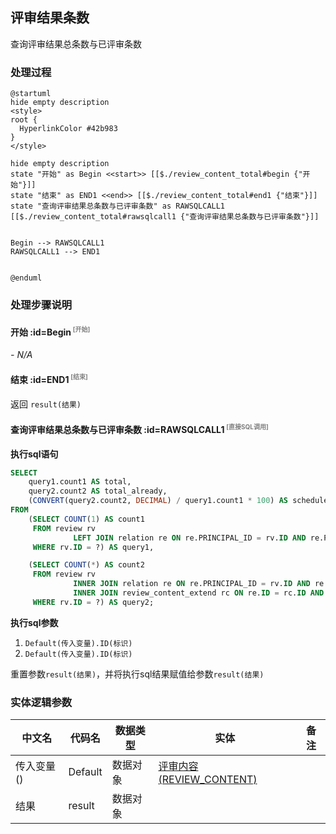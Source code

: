## 评审结果条数 <!-- {docsify-ignore-all} -->

   查询评审结果总条数与已评审条数

### 处理过程

```plantuml
@startuml
hide empty description
<style>
root {
  HyperlinkColor #42b983
}
</style>

hide empty description
state "开始" as Begin <<start>> [[$./review_content_total#begin {"开始"}]]
state "结束" as END1 <<end>> [[$./review_content_total#end1 {"结束"}]]
state "查询评审结果总条数与已评审条数" as RAWSQLCALL1  [[$./review_content_total#rawsqlcall1 {"查询评审结果总条数与已评审条数"}]]


Begin --> RAWSQLCALL1
RAWSQLCALL1 --> END1


@enduml
```


### 处理步骤说明

#### 开始 :id=Begin<sup class="footnote-symbol"> <font color=gray size=1>[开始]</font></sup>



*- N/A*
#### 结束 :id=END1<sup class="footnote-symbol"> <font color=gray size=1>[结束]</font></sup>



返回 `result(结果)`

#### 查询评审结果总条数与已评审条数 :id=RAWSQLCALL1<sup class="footnote-symbol"> <font color=gray size=1>[直接SQL调用]</font></sup>



<p class="panel-title"><b>执行sql语句</b></p>

```sql
SELECT
    query1.count1 AS total,
    query2.count2 AS total_already,
    (CONVERT(query2.count2, DECIMAL) / query1.count1 * 100) AS schedule
FROM
    (SELECT COUNT(1) AS count1
     FROM review rv
              LEFT JOIN relation re ON re.PRINCIPAL_ID = rv.ID AND re.PRINCIPAL_TYPE = 'REVIEW'
     WHERE rv.ID = ?) AS query1,

    (SELECT COUNT(*) AS count2
     FROM review rv
              INNER JOIN relation re ON re.PRINCIPAL_ID = rv.ID AND re.PRINCIPAL_TYPE = 'REVIEW'
              INNER JOIN review_content_extend rc ON re.ID = rc.ID AND rc.review_result = 'pass'
     WHERE rv.ID = ?) AS query2;
```

<p class="panel-title"><b>执行sql参数</b></p>

1. `Default(传入变量).ID(标识)`
2. `Default(传入变量).ID(标识)`

重置参数`result(结果)`，并将执行sql结果赋值给参数`result(结果)`



### 实体逻辑参数

|    中文名   |    代码名    |  数据类型    |  实体   |备注 |
| --------| --------| -------- | -------- | --------   |
|传入变量(<i class="fa fa-check"/></i>)|Default|数据对象|[评审内容(REVIEW_CONTENT)](module/TestMgmt/review_content.md)||
|结果|result|数据对象|||
